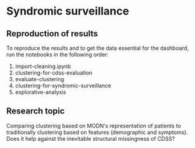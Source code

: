 # Syndromic surveillance

## Reproduction of results
To reproduce the results and to get the data essential for the dashboard, run the notebooks in the following order:
1. import-cleaning.ipynb
2. clustering-for-cdss-evaluation
3. evaluate-clustering
4. clustering-for-syndromic-surveillance
5. explorative-analysis

## Research topic
Comparing clustering based on MODN's representation of patients to traditionally clustering based on features (demographic and symptoms). Does it help against the inevitable structural missingness of CDSS?
 
